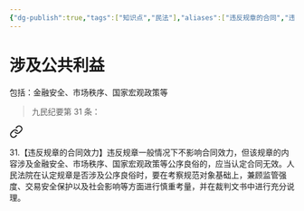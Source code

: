 ```yaml
---
{"dg-publish":true,"tags":["知识点","民法"],"aliases":["违反规章的合同","违反规章"],"permalink":"/学习笔记studyup/民法总论/合同违反规章/","dgPassFrontmatter":true,"created":"2024-11-18T10:35:17.935+08:00","updated":"2024-11-18T10:48:09.361+08:00"}
---
```


# 涉及公共利益 
包括：金融安全、市场秩序、国家宏观政策等
>九民纪要第 31 条：
<div class="transclusion internal-embed is-loaded"><a class="markdown-embed-link" href="////#t31" aria-label="Open link"><svg xmlns="http://www.w3.org/2000/svg" width="24" height="24" viewBox="0 0 24 24" fill="none" stroke="currentColor" stroke-width="2" stroke-linecap="round" stroke-linejoin="round" class="svg-icon lucide-link"><path d="M10 13a5 5 0 0 0 7.54.54l3-3a5 5 0 0 0-7.07-7.07l-1.72 1.71"></path><path d="M14 11a5 5 0 0 0-7.54-.54l-3 3a5 5 0 0 0 7.07 7.07l1.71-1.71"></path></svg></a><div class="markdown-embed">



31.【违反规章的合同效力】违反规章一般情况下不影响合同效力，但该规章的内容涉及金融安全、市场秩序、国家宏观政策等公序良俗的，应当认定合同无效。人民法院在认定规章是否涉及公序良俗时，要在考察规范对象基础上，兼顾监管强度、交易安全保护以及社会影响等方面进行慎重考量，并在裁判文书中进行充分说理。 

</div></div>
